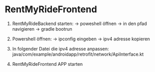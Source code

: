 ﻿# RentMyRideFrontend


1. RentMyRideBackend starten: -> poweshell öffnen -> in den pfad navigieren -> gradle bootrun

2. Powershell öffnen: -> ipconfig eingeben -> ipv4 adresse kopieren
   
4. In folgender Datei die ipv4 adresse anpassen: java/com/example/androidapp/retrofit/network/ApiInterface.kt

5. RentMyRideFrontend APP starten
